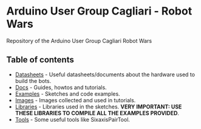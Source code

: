 # Arduino User Group Cagliari - Robot Wars


Repository of the Arduino User Group Cagliari Robot Wars

## Table of contents

- [Datasheets](Datasheets/) - Useful datasheets/documents about the hardware used to build the bots.
- [Docs](Docs/) - Guides, howtos and tutorials.
- [Examples](Examples/) - Sketches and code examples.
- [Images](Images/) - Images collected and used in tutorials.
- [Libraries](Libraries/) - Libraries used in the sketches. **VERY IMPORTANT: USE THESE LIBRARIES TO COMPILE ALL THE EXAMPLES PROVIDED**.
- [Tools](Tools/) - Some useful tools like SixaxisPairTool.
